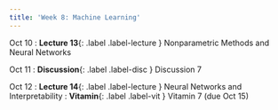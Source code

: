 ```yaml
---
title: 'Week 8: Machine Learning'
---
```


Oct 10
: **Lecture 13**{: .label .label-lecture } Nonparametric Methods and Neural Networks

Oct 11
: **Discussion**{: .label .label-disc } Discussion 7

Oct 12
: **Lecture 14**{: .label .label-lecture } Neural Networks and Interpretability
: **Vitamin**{: .label .label-vit } Vitamin 7 (due Oct 15)
